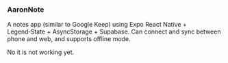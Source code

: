 ### AaronNote

A notes app (similar to Google Keep) using Expo React Native + Legend‑State + AsyncStorage + Supabase.
Can connect and sync between phone and web, and supports offline mode.

No it is not working yet.